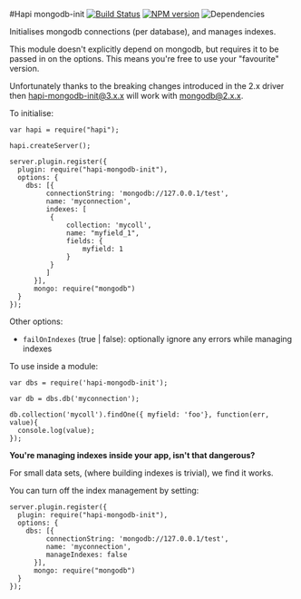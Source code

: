 #Hapi mongodb-init
[![Build Status](https://travis-ci.org/opentable/hapi-mongodb-init.png?branch=master)](https://travis-ci.org/opentable/hapi-mongodb-init) [![NPM version](https://badge.fury.io/js/hapi-mongodb-init.png)](http://badge.fury.io/js/hapi-mongodb-init) ![Dependencies](https://david-dm.org/opentable/hapi-mongodb-init.png)

Initialises mongodb connections (per database), and manages indexes.

This module doesn't explicitly depend on mongodb, but requires it to be passed in on the options. This means you're free to use your "favourite" version.

Unfortunately thanks to the breaking changes introduced in the 2.x driver then hapi-mongodb-init@3.x.x will work with mongodb@2.x.x.

To initialise:

```
var hapi = require("hapi");

hapi.createServer();

server.plugin.register({
  plugin: require("hapi-mongodb-init"),
  options: {
    dbs: [{
         connectionString: 'mongodb://127.0.0.1/test',
         name: 'myconnection',
         indexes: [
          {
              collection: 'mycoll',
              name: "myfield_1",
              fields: {
                  myfield: 1
              }
          }
         ]
      }],
      mongo: require("mongodb")
  }
});

```

Other options:

- `failOnIndexes` (true | false): optionally ignore any errors while managing indexes

To use inside a module:

```
var dbs = require('hapi-mongodb-init');

var db = dbs.db('myconnection');

db.collection('mycoll').findOne({ myfield: 'foo'}, function(err, value){
  console.log(value);
});
```

__You're managing indexes inside your app, isn't that dangerous?__

For small data sets, (where building indexes is trivial), we find it works.

You can turn off the index management by setting:

```
server.plugin.register({
  plugin: require("hapi-mongodb-init"),
  options: {
    dbs: [{
         connectionString: 'mongodb://127.0.0.1/test',
         name: 'myconnection',
         manageIndexes: false
      }],
      mongo: require("mongodb")
  }
});

```
